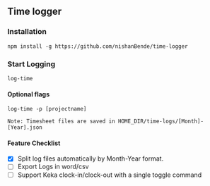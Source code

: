 ## Time logger

### Installation

```
npm install -g https://github.com/nishanBende/time-logger
```

### Start Logging

```
log-time
```

#### Optional flags

```
log-time -p [projectname]
```

`Note: Timesheet files are saved in HOME_DIR/time-logs/[Month]-[Year].json`

#### Feature Checklist

- [x] Split log files automatically by Month-Year format.
- [ ] Export Logs in word/csv
- [ ] Support Keka clock-in/clock-out with a single toggle command
